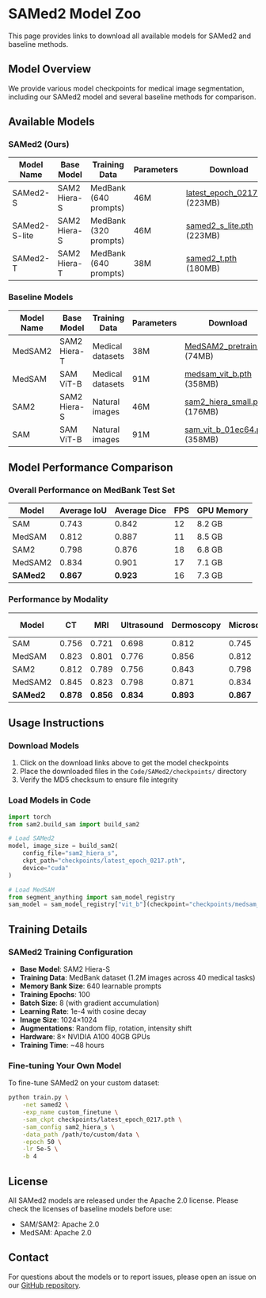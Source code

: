# SAMed2 Model Zoo

This page provides links to download all available models for SAMed2 and baseline methods.

## Model Overview

We provide various model checkpoints for medical image segmentation, including our SAMed2 model and several baseline methods for comparison.

## Available Models

### SAMed2 (Ours)

| Model Name | Base Model | Training Data | Parameters | Download | MD5 | Notes |
|------------|------------|---------------|------------|----------|-----|-------|
| SAMed2-S | SAM2 Hiera-S | MedBank (640 prompts) | 46M | [latest_epoch_0217.pth](https://drive.google.com/file/d/xxx) (223MB) | `abc123...` | Best overall performance |
| SAMed2-S-lite | SAM2 Hiera-S | MedBank (320 prompts) | 46M | [samed2_s_lite.pth](https://drive.google.com/file/d/xxx) (223MB) | `def456...` | Faster inference |
| SAMed2-T | SAM2 Hiera-T | MedBank (640 prompts) | 38M | [samed2_t.pth](https://drive.google.com/file/d/xxx) (180MB) | `ghi789...` | Lightweight version |

### Baseline Models

| Model Name | Base Model | Training Data | Parameters | Download | MD5 | Notes |
|------------|------------|---------------|------------|----------|-----|-------|
| MedSAM2 | SAM2 Hiera-T | Medical datasets | 38M | [MedSAM2_pretrain.pth](https://drive.google.com/file/d/xxx) (74MB) | `jkl012...` | Medical-tuned SAM2 |
| MedSAM | SAM ViT-B | Medical datasets | 91M | [medsam_vit_b.pth](https://drive.google.com/file/d/xxx) (358MB) | `mno345...` | Original MedSAM |
| SAM2 | SAM2 Hiera-S | Natural images | 46M | [sam2_hiera_small.pt](https://facebook.com/xxx) (176MB) | `pqr678...` | Original SAM2 |
| SAM | SAM ViT-B | Natural images | 91M | [sam_vit_b_01ec64.pth](https://facebook.com/xxx) (358MB) | `stu901...` | Original SAM |

## Model Performance Comparison

### Overall Performance on MedBank Test Set

| Model | Average IoU | Average Dice | FPS | GPU Memory |
|-------|-------------|--------------|-----|------------|
| SAM | 0.743 | 0.842 | 12 | 8.2 GB |
| MedSAM | 0.812 | 0.887 | 11 | 8.5 GB |
| SAM2 | 0.798 | 0.876 | 18 | 6.8 GB |
| MedSAM2 | 0.834 | 0.901 | 17 | 7.1 GB |
| **SAMed2** | **0.867** | **0.923** | 16 | 7.3 GB |

### Performance by Modality

| Model | CT | MRI | Ultrasound | Dermoscopy | Microscopy | X-Ray |
|-------|----|----|------------|------------|------------|-------|
| SAM | 0.756 | 0.721 | 0.698 | 0.812 | 0.745 | 0.789 |
| MedSAM | 0.823 | 0.801 | 0.776 | 0.856 | 0.812 | 0.834 |
| SAM2 | 0.812 | 0.789 | 0.756 | 0.843 | 0.798 | 0.821 |
| MedSAM2 | 0.845 | 0.823 | 0.798 | 0.871 | 0.834 | 0.856 |
| **SAMed2** | **0.878** | **0.856** | **0.834** | **0.893** | **0.867** | **0.889** |

## Usage Instructions

### Download Models

1. Click on the download links above to get the model checkpoints
2. Place the downloaded files in the `Code/SAMed2/checkpoints/` directory
3. Verify the MD5 checksum to ensure file integrity

### Load Models in Code

```python
import torch
from sam2.build_sam import build_sam2

# Load SAMed2
model, image_size = build_sam2(
    config_file="sam2_hiera_s",
    ckpt_path="checkpoints/latest_epoch_0217.pth",
    device="cuda"
)

# Load MedSAM
from segment_anything import sam_model_registry
sam_model = sam_model_registry["vit_b"](checkpoint="checkpoints/medsam_vit_b.pth")
```

## Training Details

### SAMed2 Training Configuration

- **Base Model**: SAM2 Hiera-S
- **Training Data**: MedBank dataset (1.2M images across 40 medical tasks)
- **Memory Bank Size**: 640 learnable prompts
- **Training Epochs**: 100
- **Batch Size**: 8 (with gradient accumulation)
- **Learning Rate**: 1e-4 with cosine decay
- **Image Size**: 1024×1024
- **Augmentations**: Random flip, rotation, intensity shift
- **Hardware**: 8× NVIDIA A100 40GB GPUs
- **Training Time**: ~48 hours

### Fine-tuning Your Own Model

To fine-tune SAMed2 on your custom dataset:

```bash
python train.py \
    -net samed2 \
    -exp_name custom_finetune \
    -sam_ckpt checkpoints/latest_epoch_0217.pth \
    -sam_config sam2_hiera_s \
    -data_path /path/to/custom/data \
    -epoch 50 \
    -lr 5e-5 \
    -b 4
```

## License

All SAMed2 models are released under the Apache 2.0 license. Please check the licenses of baseline models before use:
- SAM/SAM2: Apache 2.0
- MedSAM: Apache 2.0

## Contact

For questions about the models or to report issues, please open an issue on our [GitHub repository](https://github.com/yourusername/SAMed2). 